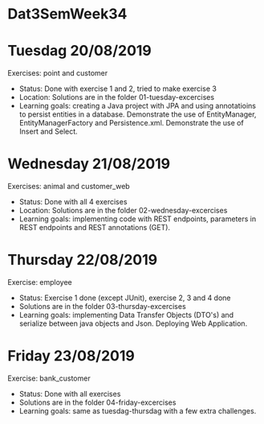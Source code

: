 # Dat3SemWeek34

# Tuesdag 20/08/2019
Exercises: point and customer
- Status: Done with exercise 1 and 2, tried to make exercise 3
- Location: Solutions are in the folder 01-tuesday-excercises
- Learning goals: creating a Java project with JPA and using annotatioins to persist entities in a database. Demonstrate the use of EntityManager, EntityManagerFactory and Persistence.xml. Demonstrate the use of Insert and Select. 

# Wednesday 21/08/2019
Exercises: animal and customer_web
- Status: Done with all 4 exercises
- Location: Solutions are in the folder 02-wednesday-excercises
- Learning goals: implementing code with REST endpoints, parameters in REST endpoints and REST annotations (GET).

# Thursday 22/08/2019
Exercise: employee
- Status: Exercise 1 done (except JUnit), exercise 2, 3 and 4 done
- Solutions are in the folder 03-thursday-excercises
- Learning goals: implementing Data Transfer Objects (DTO's) and serialize between java objects and Json. Deploying Web Application. 

# Friday 23/08/2019
Exercise: bank_customer
- Status: Done with all exercises
- Solutions are in the folder 04-friday-excercises
- Learning goals: same as tuesdag-thursdag with a few extra challenges. 

